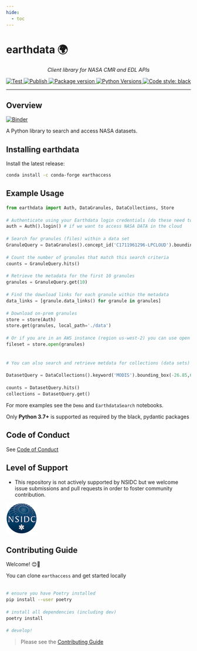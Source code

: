 ```yaml
---
hide:
  - toc
---
```



# earthdata 🌍

<p align="center">
    <em>Client library for NASA CMR and EDL APIs</em>
</p>

<p align="center">
<a href="https://github.com/betolink/earthdata/actions?query=workflow%3ATest" target="_blank">
    <img src="https://github.com/betolink/earthdata/workflows/Test/badge.svg" alt="Test">
</a>
<a href="https://github.com/betolink/earthdata/actions?query=workflow%3APublish" target="_blank">
    <img src="https://github.com/betolink/earthdata/workflows/Publish/badge.svg" alt="Publish">
</a>
<a href="https://pypi.org/project/earthdata" target="_blank">
    <img src="https://img.shields.io/pypi/v/earthdata?color=%2334D058&label=pypi%20package" alt="Package version">
</a>
<a href="https://pypi.org/project/earthdata/" target="_blank">
    <img src="https://img.shields.io/pypi/pyversions/earthdata.svg" alt="Python Versions">
</a>
<a href="https://github.com/psf/black" target="_blank">
    <img src="https://img.shields.io/badge/code%20style-black-000000.svg" alt="Code style: black">
</a>

</p>

---

## Overview

[![Binder](https://mybinder.org/badge_logo.svg)](https://mybinder.org/v2/gh/betolink/earthdata/main)

A Python library to search and access NASA datasets.

## Installing earthdata

Install the latest release:

```bash
conda install -c conda-forge earthaccess
```

## Example Usage

```py
from earthdata import Auth, DataGranules, DataCollections, Store

# Authenticate using your Earthdata login credentials (do these need to be saved in a .netrc file?)
auth = Auth().login() # if we want to access NASA DATA in the cloud

# Search for granules (files) within a data set
GranuleQuery = DataGranules().concept_id('C1711961296-LPCLOUD').bounding_box(-10,20,10,50)

# Count the number of granules that match this search criteria
counts = GranuleQuery.hits()

# Retrieve the metadata for the first 10 granules
granules = GranuleQuery.get(10)

# Find the download links for each granule within the metadata
data_links = [granule.data_links() for granule in granules]

# Download on-prem granules 
store = store(Auth)
store.get(granules, local_path='./data')

# Or if you are in an AWS instance (region us-west-2) you can use open to stream a file
fileset = store.open(granules)


# You can also search and retrieve metdata for collections (data sets)

DatasetQuery = DataCollections().keyword('MODIS').bounding_box(-26.85,62.65,-11.86,67.08)

counts = DatasetQuery.hits()
collections = DatasetQuery.get()
```

For more examples see the `Demo` and `EarthdataSearch` notebooks.


Only **Python 3.7+** is supported as required by the black, pydantic packages


## Code of Conduct

See [Code of Conduct](https://github.com/nsidc/earthdata/blob/main/CODE_OF_CONDUCT.md)

## Level of Support

* This repository is not actively supported by NSIDC but we welcome issue submissions and pull requests in order to foster community contribution.

<img src="nsidc-logo.png" width="84px" />

## Contributing Guide

Welcome! 😊👋

You can clone `earthaccess` and get started locally

```bash

# ensure you have Poetry installed
pip install --user poetry

# install all dependencies (including dev)
poetry install

# develop!
```

> Please see the [Contributing Guide](https://github.com/nsidc/earthdata/blob/main/CONTRIBUTING.md)
